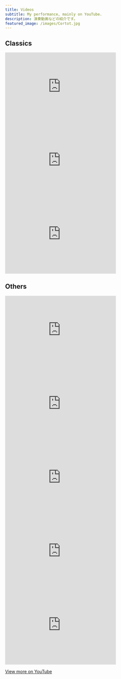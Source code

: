 ```yaml
---
title: Videos
subtitle: My performance, mainly on YouTube.
description: 演奏動画などの紹介です。
featured_image: /images/Cortot.jpg
---
```


## Classics

<div class="row pack">
    <div class="col-xs-12 col-sm-6 col-md-4">
        <iframe width="360" height="240" src="https://www.youtube.com/embed/wK6PuiQi3SQ" frameborder="0" allow="accelerometer; autoplay; encrypted-media; gyroscope; picture-in-picture" allowfullscreen></iframe>
    </div>
    <div class="col-xs-12 col-sm-6 col-md-4">
        <iframe width="360" height="240" src="https://www.youtube.com/embed/OV2qNhyMIFs" frameborder="0" allow="accelerometer; autoplay; encrypted-media; gyroscope; picture-in-picture" allowfullscreen></iframe>
    </div>
    <div class="col-xs-12 col-sm-6 col-md-4">
        <iframe width="360" height="240" src="https://www.youtube.com/embed/a_IvrEvO0xI" frameborder="0" allow="accelerometer; autoplay; encrypted-media; gyroscope; picture-in-picture" allowfullscreen></iframe>
    </div>
</div>

## Others

<div class="row pack">
      <div class="col-xs-12 col-sm-6 col-md-4">
          <iframe  width="360" height="240" src="https://www.youtube.com/embed/wyfA0ogtwU4" frameborder="0" allow="accelerometer; autoplay; encrypted-media; gyroscope; picture-in-picture" allowfullscreen></iframe>
      </div>
    <div class="col-xs-12 col-sm-6 col-md-4">
        <iframe width="360" height="240" src="https://www.youtube.com/embed/N4HEPMih0v4" frameborder="0" allow="accelerometer; autoplay; encrypted-media; gyroscope; picture-in-picture" allowfullscreen></iframe>
    </div>
    <div class="col-xs-12 col-sm-6 col-md-4">
        <iframe width="360" height="240" src="https://www.youtube.com/embed/4JJFJsmliUU" frameborder="0" allow="accelerometer; autoplay; encrypted-media; gyroscope; picture-in-picture" allowfullscreen></iframe>
    </div>
    <div class="col-xs-12 col-sm-6 col-md-4">
        <iframe  width="360" height="240" src="https://www.youtube.com/embed/B2Ps4yY6Qsc" frameborder="0" allow="accelerometer; autoplay; encrypted-media; gyroscope; picture-in-picture" allowfullscreen></iframe>
    </div>
    <div class="col-xs-12 col-sm-6 col-md-4">
        <iframe  width="360" height="240" src="https://www.youtube.com/embed/yXZvDNr-6kU" frameborder="0" allow="accelerometer; autoplay; encrypted-media; gyroscope; picture-in-picture" allowfullscreen></iframe>
    </div>
</div>

<a href="https://www.youtube.com/user/chopin8810" class="button button--large">View more on YouTube</a>
